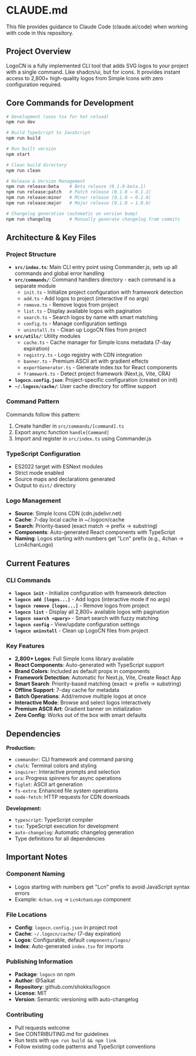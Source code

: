 # CLAUDE.md

This file provides guidance to Claude Code (claude.ai/code) when working with code in this repository.

## Project Overview

LogoCN is a fully implemented CLI tool that adds SVG logos to your project with a single command. Like shadcn/ui, but for icons. It provides instant access to 2,800+ high-quality logos from Simple Icons with zero configuration required.

## Core Commands for Development

```bash
# Development (uses tsx for hot reload)
npm run dev

# Build TypeScript to JavaScript
npm run build

# Run built version
npm start

# Clean build directory
npm run clean

# Release & Version Management
npm run release:beta    # Beta release (0.1.0-beta.1)
npm run release:patch   # Patch release (0.1.0 → 0.1.1)
npm run release:minor   # Minor release (0.1.0 → 0.2.0)
npm run release:major   # Major release (0.1.0 → 1.0.0)

# Changelog generation (automatic on version bump)
npm run changelog       # Manually generate changelog from commits
```

## Architecture & Key Files

### Project Structure
- **`src/index.ts`**: Main CLI entry point using Commander.js, sets up all commands and global error handling
- **`src/commands/`**: Command handlers directory - each command is a separate module
  - `init.ts` - Initialize project configuration with framework detection
  - `add.ts` - Add logos to project (interactive if no args)
  - `remove.ts` - Remove logos from project
  - `list.ts` - Display available logos with pagination
  - `search.ts` - Search logos by name with smart matching
  - `config.ts` - Manage configuration settings
  - `uninstall.ts` - Clean up LogoCN files from project
- **`src/utils/`**: Utility modules
  - `cache.ts` - Cache manager for Simple Icons metadata (7-day expiration)
  - `registry.ts` - Logo registry with CDN integration
  - `banner.ts` - Premium ASCII art with gradient effects
  - `exportGenerator.ts` - Generate index.tsx for React components
  - `framework.ts` - Detect project framework (Next.js, Vite, CRA)
- **`logocn.config.json`**: Project-specific configuration (created on init)
- **`~/.logocn/cache/`**: User cache directory for offline support

### Command Pattern
Commands follow this pattern:
1. Create handler in `src/commands/[command].ts`
2. Export async function `handle[Command]`
3. Import and register in `src/index.ts` using Commander.js

### TypeScript Configuration
- ES2022 target with ESNext modules
- Strict mode enabled
- Source maps and declarations generated
- Output to `dist/` directory

### Logo Management
- **Source**: Simple Icons CDN (cdn.jsdelivr.net)
- **Cache**: 7-day local cache in ~/.logocn/cache
- **Search**: Priority-based (exact match → prefix → substring)
- **Components**: Auto-generated React components with TypeScript
- **Naming**: Logos starting with numbers get "Lcn" prefix (e.g., 4chan → Lcn4chanLogo)

## Current Features

### CLI Commands
- **`logocn init`** - Initialize configuration with framework detection
- **`logocn add [logos...]`** - Add logos (interactive mode if no args)
- **`logocn remove [logos...]`** - Remove logos from project
- **`logocn list`** - Display all 2,800+ available logos with pagination
- **`logocn search <query>`** - Smart search with fuzzy matching
- **`logocn config`** - View/update configuration settings
- **`logocn uninstall`** - Clean up LogoCN files from project

### Key Features
- **2,800+ Logos**: Full Simple Icons library available
- **React Components**: Auto-generated with TypeScript support
- **Brand Colors**: Included as default props in components
- **Framework Detection**: Automatic for Next.js, Vite, Create React App
- **Smart Search**: Priority-based matching (exact → prefix → substring)
- **Offline Support**: 7-day cache for metadata
- **Batch Operations**: Add/remove multiple logos at once
- **Interactive Mode**: Browse and select logos interactively
- **Premium ASCII Art**: Gradient banner on initialization
- **Zero Config**: Works out of the box with smart defaults

## Dependencies

**Production:**
- `commander`: CLI framework and command parsing
- `chalk`: Terminal colors and styling
- `inquirer`: Interactive prompts and selection
- `ora`: Progress spinners for async operations
- `figlet`: ASCII art generation
- `fs-extra`: Enhanced file system operations
- `node-fetch`: HTTP requests for CDN downloads

**Development:**
- `typescript`: TypeScript compiler
- `tsx`: TypeScript execution for development
- `auto-changelog`: Automatic changelog generation
- Type definitions for all dependencies

## Important Notes

### Component Naming
- Logos starting with numbers get "Lcn" prefix to avoid JavaScript syntax errors
- Example: `4chan.svg` → `Lcn4chanLogo` component

### File Locations
- **Config**: `logocn.config.json` in project root
- **Cache**: `~/.logocn/cache/` (7-day expiration)
- **Logos**: Configurable, default `components/logos/`
- **Index**: Auto-generated `index.tsx` for imports

### Publishing Information
- **Package**: `logocn` on npm
- **Author**: @5aikat
- **Repository**: github.com/shokks/logocn
- **License**: MIT
- **Version**: Semantic versioning with auto-changelog

### Contributing
- Pull requests welcome
- See CONTRIBUTING.md for guidelines
- Run tests with `npm run build && npm link`
- Follow existing code patterns and TypeScript conventions